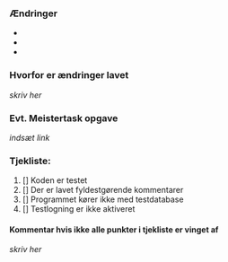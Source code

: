 ### Ændringer 
-
-
-

### Hvorfor er ændringer lavet
_skriv her_


### Evt. Meistertask opgave
_indsæt link_

### Tjekliste:
1. [] Koden er testet
2. [] Der er lavet fyldestgørende kommentarer
3. [] Programmet kører ikke med testdatabase
4. [] Testlogning er ikke aktiveret

#### Kommentar hvis ikke alle punkter i tjekliste er vinget af  
_skriv her_

